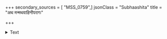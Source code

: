 +++
secondary_sources = [ "MSS_0759",]
jsonClass = "Subhaashita"
title = "अथ मन्मथवाहिनीपरागः"

+++

<details><summary>Text</summary>

अथ मन्मथवाहिनीपरागः किमपि ज्योतिरुदस्फुरत् पुरस्तात्।  
तिमिरस्य जरा चकोरकूरं कुलडाकेलिबनीदवानलार्चिः॥
</details>
